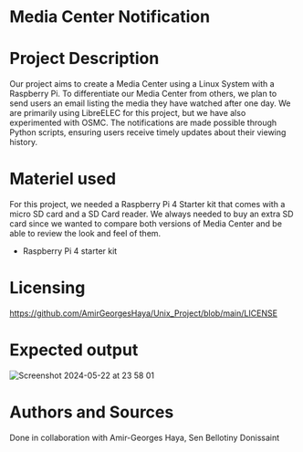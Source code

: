 # Media Center Notification
# Project Description
Our project aims to create a Media Center using a Linux System with a Raspberry Pi. To differentiate our Media Center from others, we plan to send users an email listing the media they have watched after one day. We are primarily using LibreELEC for this project, but we have also experimented with OSMC. The notifications are made possible through Python scripts, ensuring users receive timely updates about their viewing history.

# Materiel used
For this project, we needed a Raspberry Pi 4 Starter kit that comes with a micro SD card and a SD Card reader. We always needed to buy an extra SD card since we wanted to compare both versions of Media Center and be able to review the look and feel of them.
- Raspberry Pi 4 starter kit

# Licensing
https://github.com/AmirGeorgesHaya/Unix_Project/blob/main/LICENSE

# Expected output

![Screenshot 2024-05-22 at 23 58 01](https://github.com/AmirGeorgesHaya/Unix_Project/assets/129766673/e137c21e-c19b-42ff-86fd-9eacbb4c2003)

# Authors and Sources
Done in collaboration with Amir-Georges Haya, Sen Bellotiny Donissaint




  
